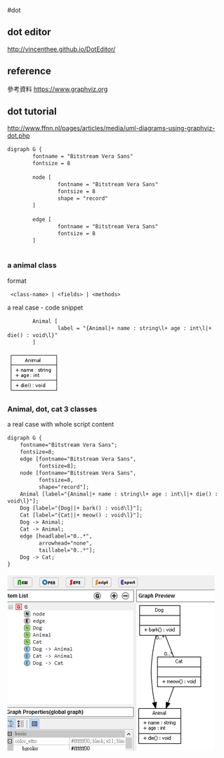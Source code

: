 #dot 

## dot editor 
http://vincenthee.github.io/DotEditor/

## reference
參考資料
https://www.graphviz.org

## dot tutorial
http://www.ffnn.nl/pages/articles/media/uml-diagrams-using-graphviz-dot.php

```
digraph G {
        fontname = "Bitstream Vera Sans"
        fontsize = 8

        node [
                fontname = "Bitstream Vera Sans"
                fontsize = 8
                shape = "record"
        ]

        edge [
                fontname = "Bitstream Vera Sans"
                fontsize = 8
        ]
      
```   

### a animal class

format
```
 <class-name> | <fields> | <methods>
```
a real case - code snippet
```
        Animal [
                label = "{Animal|+ name : string\l+ age : int\l|+ die() : void\l}"
        ]
```

![dot_animalclass](/assets/dot_animalclass.png)


###  Animal, dot, cat 3 classes

a real case with whole script content
```
digraph G {
    fontname="Bitstream Vera Sans";
    fontsize=8;
    edge [fontname="Bitstream Vera Sans", 
          fontsize=8];
    node [fontname="Bitstream Vera Sans", 
          fontsize=8, 
          shape="record"];
    Animal [label="{Animal|+ name : string\l+ age : int\l|+ die() : void\l}"];
    Dog [label="{Dog||+ bark() : void\l}"];
    Cat [label="{Cat||+ meow() : void\l}"];
    Dog -> Animal;
    Cat -> Animal;
    edge [headlabel="0..*", 
          arrowhead="none", 
          taillabel="0..*"];
    Dog -> Cat;
}
```


![dot_animal](/assets/dot_animal_dog_cat.png)